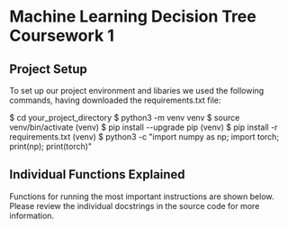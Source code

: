 # Machine Learning Decision Tree Coursework 1
## Project Setup
To set up our project environment and libaries we used the following commands, having downloaded the requirements.txt file:

$ cd your_project_directory
$ python3 -m venv venv
$ source venv/bin/activate
(venv) $ pip install --upgrade pip
(venv) $ pip install -r requirements.txt
(venv) $ python3 -c "import numpy as np; import torch; print(np); print(torch)"

## Individual Functions Explained 

Functions for running the most important instructions are shown below. Please review the individual docstrings in the source code for more information.

##


